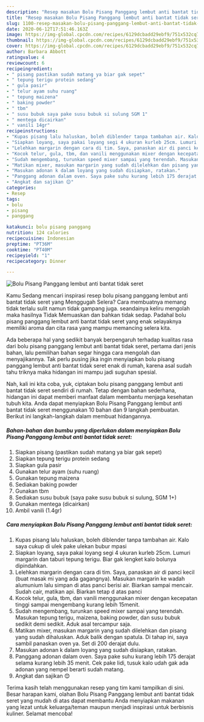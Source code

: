```yaml
---
description: "Resep masakan Bolu Pisang Panggang lembut anti bantat tidak seret | Cara Bikin Bolu Pisang Panggang lembut anti bantat tidak seret Yang Enak Dan Lezat"
title: "Resep masakan Bolu Pisang Panggang lembut anti bantat tidak seret | Cara Bikin Bolu Pisang Panggang lembut anti bantat tidak seret Yang Enak Dan Lezat"
slug: 1100-resep-masakan-bolu-pisang-panggang-lembut-anti-bantat-tidak-seret-cara-bikin-bolu-pisang-panggang-lembut-anti-bantat-tidak-seret-yang-enak-dan-lezat
date: 2020-06-12T17:51:46.163Z
image: https://img-global.cpcdn.com/recipes/6129dcbadd29ebf9/751x532cq70/bolu-pisang-panggang-lembut-anti-bantat-tidak-seret-foto-resep-utama.jpg
thumbnail: https://img-global.cpcdn.com/recipes/6129dcbadd29ebf9/751x532cq70/bolu-pisang-panggang-lembut-anti-bantat-tidak-seret-foto-resep-utama.jpg
cover: https://img-global.cpcdn.com/recipes/6129dcbadd29ebf9/751x532cq70/bolu-pisang-panggang-lembut-anti-bantat-tidak-seret-foto-resep-utama.jpg
author: Barbara Abbott
ratingvalue: 4
reviewcount: 6
recipeingredient:
- " pisang pastikan sudah matang ya biar gak sepet"
- " tepung terigu protein sedang"
- " gula pasir"
- " telur ayam suhu ruang"
- " tepung maizena"
- " baking powder"
- " tbm"
- " susu bubuk saya pake susu bubuk si sulung SGM 1"
- " mentega dicairkan"
- " vanili 14gr"
recipeinstructions:
- "Kupas pisang lalu haluskan, boleh diblender tanpa tambahan air. Kalo saya cukup di ulek pake ulekan bubur mpasi"
- "Siapkan loyang, saya pakai loyang segi 4 ukuran kurleb 25cm. Lumuri margarin dan taburi tepung terigu. Biar gak lengket kalo bolunya dipindahkan."
- "Lelehkan margarin dengan cara di tim. Saya, panaskan air di panci kecil (buat masak mi yang ada gagangnya). Masukan margarin ke wadah alumunium lalu simpan di atas panci berisi air. Biarkan sampai mencair. Sudah cair, matikan api. Biarkan tetap d atas panci"
- "Kocok telur, gula, tbm, dan vanili menggunakan mixer dengan kecepatan tinggi sampai mengembang kurang lebih 15menit."
- "Sudah mengembang, turunkan speed mixer sampai yang terendah. Masukan tepung terigu, maizena, baking powder, dan susu bubuk sedikit demi sedikit. Aduk asal tercampur saja."
- "Matikan mixer, masukan margarin yang sudah dilelehkan dan pisang yang sudah dihaluskan. Aduk balik dengan spatula. Di tahap ini, saya sambil panaskan oven ya. Set di 200 derajat dulu."
- "Masukan adonan k dalam loyang yang sudah disiapkan, ratakan."
- "Panggang adonan dalam oven. Saya pake suhu kurang lebih 175 derajat selama kurang lebih 35 menit. Cek pake lidi, tusuk kalo udah gak ada adonan yang nempel berarti sudah matang."
- "Angkat dan sajikan 😊"
categories:
- Resep
tags:
- bolu
- pisang
- panggang

katakunci: bolu pisang panggang 
nutrition: 124 calories
recipecuisine: Indonesian
preptime: "PT36M"
cooktime: "PT40M"
recipeyield: "1"
recipecategory: Dinner

---
```



![Bolu Pisang Panggang lembut anti bantat tidak seret](https://img-global.cpcdn.com/recipes/6129dcbadd29ebf9/751x532cq70/bolu-pisang-panggang-lembut-anti-bantat-tidak-seret-foto-resep-utama.jpg)

Kamu Sedang mencari inspirasi resep bolu pisang panggang lembut anti bantat tidak seret yang Menggugah Selera? Cara membuatnya memang tidak terlalu sulit namun tidak gampang juga. seandainya keliru mengolah maka hasilnya Tidak Memuaskan dan bahkan tidak sedap. Padahal bolu pisang panggang lembut anti bantat tidak seret yang enak selayaknya memiliki aroma dan cita rasa yang mampu memancing selera kita.



Ada beberapa hal yang sedikit banyak berpengaruh terhadap kualitas rasa dari bolu pisang panggang lembut anti bantat tidak seret, pertama dari jenis bahan, lalu pemilihan bahan segar hingga cara mengolah dan menyajikannya. Tak perlu pusing jika ingin menyiapkan bolu pisang panggang lembut anti bantat tidak seret enak di rumah, karena asal sudah tahu triknya maka hidangan ini mampu jadi suguhan spesial.


Nah, kali ini kita coba, yuk, ciptakan bolu pisang panggang lembut anti bantat tidak seret sendiri di rumah. Tetap dengan bahan sederhana, hidangan ini dapat memberi manfaat dalam membantu menjaga kesehatan tubuh kita. Anda dapat menyiapkan Bolu Pisang Panggang lembut anti bantat tidak seret menggunakan 10 bahan dan 9 langkah pembuatan. Berikut ini langkah-langkah dalam membuat hidangannya.

<!--inarticleads1-->

##### Bahan-bahan dan bumbu yang diperlukan dalam menyiapkan Bolu Pisang Panggang lembut anti bantat tidak seret:

1. Siapkan  pisang (pastikan sudah matang ya biar gak sepet)
1. Siapkan  tepung terigu protein sedang
1. Siapkan  gula pasir
1. Gunakan  telur ayam (suhu ruang)
1. Gunakan  tepung maizena
1. Sediakan  baking powder
1. Gunakan  tbm
1. Sediakan  susu bubuk (saya pake susu bubuk si sulung, SGM 1+)
1. Gunakan  mentega (dicairkan)
1. Ambil  vanili (1.4gr)




<!--inarticleads2-->

##### Cara menyiapkan Bolu Pisang Panggang lembut anti bantat tidak seret:

1. Kupas pisang lalu haluskan, boleh diblender tanpa tambahan air. Kalo saya cukup di ulek pake ulekan bubur mpasi
1. Siapkan loyang, saya pakai loyang segi 4 ukuran kurleb 25cm. Lumuri margarin dan taburi tepung terigu. Biar gak lengket kalo bolunya dipindahkan.
1. Lelehkan margarin dengan cara di tim. Saya, panaskan air di panci kecil (buat masak mi yang ada gagangnya). Masukan margarin ke wadah alumunium lalu simpan di atas panci berisi air. Biarkan sampai mencair. Sudah cair, matikan api. Biarkan tetap d atas panci
1. Kocok telur, gula, tbm, dan vanili menggunakan mixer dengan kecepatan tinggi sampai mengembang kurang lebih 15menit.
1. Sudah mengembang, turunkan speed mixer sampai yang terendah. Masukan tepung terigu, maizena, baking powder, dan susu bubuk sedikit demi sedikit. Aduk asal tercampur saja.
1. Matikan mixer, masukan margarin yang sudah dilelehkan dan pisang yang sudah dihaluskan. Aduk balik dengan spatula. Di tahap ini, saya sambil panaskan oven ya. Set di 200 derajat dulu.
1. Masukan adonan k dalam loyang yang sudah disiapkan, ratakan.
1. Panggang adonan dalam oven. Saya pake suhu kurang lebih 175 derajat selama kurang lebih 35 menit. Cek pake lidi, tusuk kalo udah gak ada adonan yang nempel berarti sudah matang.
1. Angkat dan sajikan 😊




Terima kasih telah menggunakan resep yang tim kami tampilkan di sini. Besar harapan kami, olahan Bolu Pisang Panggang lembut anti bantat tidak seret yang mudah di atas dapat membantu Anda menyiapkan makanan yang lezat untuk keluarga/teman maupun menjadi inspirasi untuk berbisnis kuliner. Selamat mencoba!
